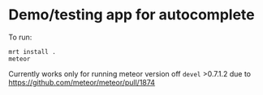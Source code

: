 # Demo/testing app for autocomplete

To run:

```
mrt install .
meteor
```

Currently works only for running meteor version off `devel` >0.7.1.2 due to https://github.com/meteor/meteor/pull/1874
